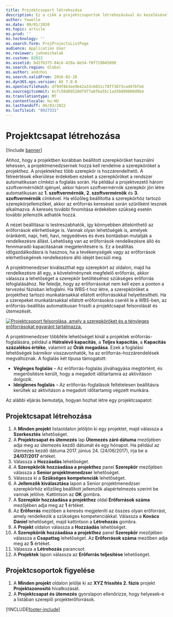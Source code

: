 ```yaml
---
title: Projektcsoport létrehozása
description: Ez a cikk a projektcsoportok létrehozásával és kezelésével kapcsolatban tartalmaz tájékoztatást.
author: Yowelle
ms.date: 09/01/2020
ms.topic: article
ms.prod: ''
ms.technology: ''
ms.search.form: ProjProjectsListPage
audience: Application User
ms.reviewer: johnmichalak
ms.custom: 82022
ms.assetid: bd2fb375-84c6-428a-8e54-f0f719045898
ms.search.region: Global
ms.author: andchoi
ms.search.validFrom: 2016-02-28
ms.dyn365.ops.version: AX 7.0.0
ms.openlocfilehash: df9df8b3ee9b42a33c6031c78ff3673cad47bfe6
ms.sourcegitcommit: 6cfc50d89528df977a8f6a55c1ad39d99800d9b4
ms.translationtype: MT
ms.contentlocale: hu-HU
ms.lasthandoff: 06/03/2022
ms.locfileid: "8927331"
---
```

# <a name="create-a-project-team"></a>Projektcsapat létrehozása

[!include [banner](../includes/banner.md)]

Ahhoz, hogy a projektben korábban beállított szerepköröket használni lehessen, a projektmenedzsernek hozzá kell rendelnie a szerepköröket a projekthez. A projektekhez több szerepkör is hozzárendelhető. A félreértések elkerülése érdekében ezeket a szerepköröket a rendszer automatikusan címkézi a foglalás során. Ha például a projektvezető három szoftvermérnököt igényel, akkor három szoftvermérnök szerepkör jön létre automatikusan az **1. szoftvermérnök**, **2. szoftvermérnök** és **3. szoftvermérnök** címkével. Ha előzőleg beállította a szerepkörhöz tartozó szerepkörjellemzőket, akkor az erőforrás keresései során szűrőként lesznek alkalmazva. A keresés további finomítása érdekében szükség esetén további jellemzők adhatók hozzá.

A nézet beállításai is testreszabhatók, így könnyebben áttekinthető az erőforrások elérhetősége is. Vannak olyan lehetőségek is, amelyek óránkénti, napi, heti, havi, negyedéves és éves bontásban mutatják a rendelkezésre állást. Lehetőség van az erőforrások rendelkezésre álló és fennmaradó kapacitásának megjelenítésére is. Ez a beállítás időgazdálkodásra is hasznos, ha a tevékenységek vagy az erőforrások elérhetőségének rendelkezésre álló idejét becsüli meg.

A projektmenedzser kiválaszthat egy szerepkört az oldalon, majd ha rendelkezésre áll egy, a követelménynek megfelelő erőforrás, akkor válassza a lehetőséget a szerepkör betöltéséhez szükséges erőforrás lefoglalásához. Ne feledje, hogy az erőforrásokat nem kell ezen a ponton a tervezési fázisban lefoglalni. Ha WBS-t hoz létre, a szerepköröket a projekthez tartozó munkatársakkal ellátott erőforrásokkal helyettesítheti. Ha a szerepeket munkatársakkal ellátott erőforrásokra cseréli le a WBS-ben, az erőforrás-beállítás automatikusan frissíti a projektcsapat felsorolását és ütemezését.

[![Projektcsoport felsorolása, amely a szerepköröket és a tényleges erőforrásokat egyaránt tartalmazza.](./media/projectresourcing03-1024x368.jpg)](./media/projectresourcing03.jpg) 

A projektmenedzser többféle lehetőséget kínál a projektek erőforrás-foglalására, például a **Hátralévő kapacitás**, a **Teljes kapacitás**, a **Kapacitás százalékos értéke**, valamint az **Órák megadása**. Ezek a foglalási lehetőségek bármikor visszavonhatók, ha az erőforrás-hozzárendelések megváltoznak. A foglalás két típusa támogatott:

- **Végleges foglalás** – Az erőforrás-foglalás jóváhagyása megtörtént, és megerősítésre került, hogy a megadott időtartamra az aktivitáson dolgozik.
- **Ideiglenes foglalás** – Az erőforrás-foglalások feltételesen beállításra kerültek az aktivitáson a megadott időtartamig végzett munkára.

Az alábbi eljárás bemutatja, hogyan hozhat létre egy projektcsapatot:

## <a name="create-a-project-team"></a>Projektcsapat létrehozása

1. A **Minden projekt** listaoldalon jelöljön ki egy projektet, majd válassza a **Szerkesztés** lehetőséget.
2. A **Projektcsapat és ütemezés** lap **Ütemezés záró dátuma** mezőjében adja meg az ütemezés kezdő dátumát és egy hónapot. Ha például az ütemezés kezdő dátuma 2017. június 24. (24/06/2017), írja be a **24/07/2017** értéket.
3. Válassza a **Hozzáadás** lehetőséget.
4. A **Szerepkörök hozzáadása a projekthez** panel **Szerepkör** mezőjében válassza a **Senior projektmenedzser** lehetőséget.
5. Válassza ki a **Szükséges kompetenciák** lehetőséget.
6. A **Jellemzők kiválasztása** lapon a Senior projektmenedzser szerepkörhöz előzőleg beállított jellemzők alapértelmezés szerint be vannak jelölve. Kattintson az **OK** gombra.
7. A **Szerepkör hozzáadása a projekthez** oldal **Erőforrások száma** mezőjében adja meg az **1** értéket.
8. Az **Erőforrás** mezőben a keresés megjeleníti az összes olyan erőforrást, amely rendelkezik a szükséges kompetenciákkal. Válassza a **Kovács Dániel** lehetőséget, majd kattintson a **Létrehozás** gombra.
9. A **Projekt** oldalon válassza a **Hozzáadás** lehetőséget.
10. A **Szerepkörök hozzáadása a projekthez** panel **Szerepkör** mezőjében válassza a **Csapattag** lehetőséget. Az **Erőforrások száma** mezőben adja meg az **5** értéket.
11. Válassza a **Létrehozás** parancsot.
12. A **Projektek** lapon válassza az **Erőforrás teljesítése** lehetőséget.

## <a name="monitor-project-teams"></a>Projektcsoportok figyelése
1. A **Minden projekt** oldalon jelölje ki az **XYZ frissítés 2. fázis** projekt **Projektazonosító** hivatkozását.
2. A **Projektcsapat és ütemezés** gyorslapon ellenőrizze, hogy helyesek-e a listában szereplő projekterőforrások.


[!INCLUDE[footer-include](../includes/footer-banner.md)]